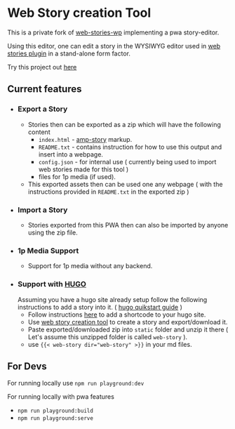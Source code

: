 # Web Story creation Tool

This is a private fork of [web-stories-wp](https://github.com/google/web-stories-wp) implementing a pwa story-editor.

Using this editor, one can edit a story in the WYSIWYG editor used in [web stories plugin](https://github.com/google/web-stories-wp) in a stand-alone form factor.

Try this project out [here](https://rtcamp.github.io/web-story-creation-tool)

## Current features 
- ### Export a Story
  - Stories then can be exported as a zip which will have the following content
    - `index.html`  - [amp-story](https://amp.dev/about/stories/) markup.
    - `README.txt`  - contains instruction for how to use this output and insert into a webpage.
    - `config.json` - for internal use ( currently being used to import web stories made for this tool )
    - files for 1p media (if used).
  - This exported assets then can be used one any webpage ( with the instructions provided in `README.txt` in the exported zip ) 
- ### Import a Story
  - Stories exported from this PWA then can also be imported by anyone using the zip file.
- ### 1p Media Support
  - Support for 1p media without any backend.
- ### Support with [HUGO](https://gohugo.io/) 
  Assuming you have a hugo site already setup follow the following instructions to add a story into it. ( [hugo quikstart guide](https://gohugo.io/getting-started/quick-start/) )
  - Follow instructions [here](https://gist.github.com/codingcarrots20/2be409105bce5cbc73b5f8184a730078) to add a shortcode to your hugo site.
  - Use [web story creation tool](https://rtcamp.github.io/web-story-creation-tool) to create a story and export/download it.
  - Paste exported/downloaded zip into `static` folder and unzip it there ( Let's assume this unzipped folder is called `web-story` ).
  - use `{{< web-story dir="web-story" >}}` in your md files.

## For Devs

For running locally use `npm run playground:dev`

For running locally with pwa features
- `npm run playground:build`
- `npm run playground:serve`

